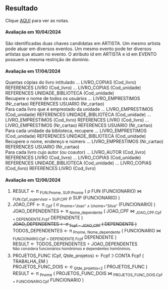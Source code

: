 ## Resultado

Clique [AQUI](../media/bd-2024-1-bcc-resumo.pdf) para ver as notas.

#### Avaliação em 10/04/2024
São identificadas duas chaves candidatas em ARTISTA. Um mesmo artista pode atuar em diversos eventos. Um mesmo evento pode ter diversos artistas que atuam no evento. O atributo id em ARTISTA e id em EVENTO possuem a mesma restrição de domínio.

#### Avaliação em 17/04/2024
Quantas cópias do livro intitulado ... LIVRO_COPIAS (Cod_livro) REFERENCES LIVRO (Cod_livro) ...
LIVRO_COPIAS (Cod_unidade) REFERENCES UNIDADE_BIBLIOTECA (Cod_unidade)<br>
Recupere o nome de todos os usuários ... LIVRO_EMPRESTIMOS (Nr_cartao) REFERENCES USUARIO (Nr_cartao)<br>
Para cada livro que é emprestado da unidade ... LIVRO_EMPRESTIMOS (Cod_unidade) REFERENCES UNIDADE_BIBLIOTECA (Cod_unidade) ... LIVRO_EMPRESTIMOS (Cod_livro) REFERENCES LIVRO (Cod_livro) ... LIVRO_EMPRESTIMOS (Nr_cartao) REFERENCES USUARIO (Nr_cartao)<br>
Para cada unidade da biblioteca, recupere ... LIVRO_EMPRESTIMOS (Cod_unidade) REFERENCES UNIDADE_BIBLIOTECA (Cod_unidade)<br>
Recupere o nome, endereço e número ... LIVRO_EMPRESTIMOS (Nr_cartao) REFERENCES USUARIO (Nr_cartao)<br>
Para cada livro cujo autor (ou coautor) ... LIVRO_AUTOR (Cod_livro) REFERENCES LIVRO (Cod_livro) ... LIVRO_COPIAS (Cod_unidade) REFERENCES UNIDADE_BIBLIOTECA (Cod_unidade) ... LIVRO_COPIAS (Cod_livro) REFERENCES LIVRO (Cod_livro)

#### Avaliação em 12/06/2024
1. RESULT ← π <sub>FUN.Pnome, SUP.Pnome</sub> ( ρ FUN (FUNCIONARIO) ⋈ <sub>FUN.Cpf_supervisor = SUP.CPF</sub> ρ SUP (FUNCIONARIO) )
1. JOAO_CPF ← π <sub>Cpf</sub> ( σ <sub>Pnome="Joao" &#8743; Unome="Silva"</sub> (FUNCIONARIO) )<br>
JOAO_DEPENDENTES ← π <sub>Nome_dependente</sub> ( JOAO_CPF ⋈ <sub>JOAO_CPF.Cpf = DEPENDENTE.Fcpf</sub> DEPENDENTE )<br>
~~JOAO_DEPENDENTES ← σ <sub>Fcpf = JOAO_CPF</sub> ( DEPENDENTE )~~<br>
TODOS_DEPENDENTES ← π <sub>Pnome, Nome_dependente</sub> ( FUNCIONARIO ⋈ <sub>FUNCIONARIO.Cpf = DEPENDENTE.Fcpf</sub> DEPENDENTE )<br>
RESULT ← TODOS_DEPENDENTES &#247; JOAO_DEPENDENTES<br>
<sup>Não considera funcionários homônimos e dependentes homônimos.</sup>
1. PROJETOS_FUNC (Cpf, Qtde_projetos) ← Fcpf ℑ CONTA Fcpf ( TRABALHA_EM )<br>
PROJETOS_FUNC_DOIS ← σ <sub>Qtde_projetos=2</sub> ( PROJETOS_FUNC )<br>
RESULT ← π <sub>Pnome</sub> ( PROJETOS_FUNC_DOIS ⋈ <sub>PROJETOS_FUNC_DOIS.Cpf = FUNCIONARIO.Cpf</sub> FUNCIONARIO )
